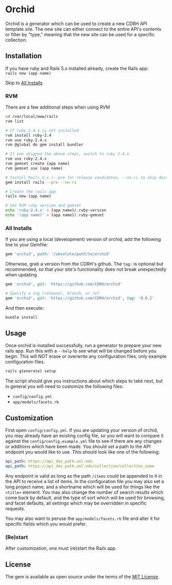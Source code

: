 # Orchid

Orchid is a generator which can be used to create a new CDRH API template site.  The new site can either connect to the entire API's contents or filter by "type," meaning that the new site can be used for a specific collection.

## Installation

If you have ruby and Rails 5.x installed already, create the Rails app:<br>
`rails new (app name)`

Skip to [All Installs](#all-installs)

### RVM
There are a few additional steps when using RVM
```bash
cd /var/local/www/rails
rvm list

# If ruby 2.4.x is not installed
rvm install ruby-2.4
rvm use ruby-2.4.x
rvm @global do gem install bundler

# If one skipped the above steps, switch to ruby 2.4.x
rvm use ruby-2.4.x
rvm gemset create (app name)
rvm gemset use (app name)

# Install Rails 5.x (--pre for release candidates, --no-ri to skip docs)
gem install rails --pre --no-ri

# Create the rails app
rails new (app name)

# Set RVM ruby version and gemset
echo 'ruby-2.4.x' > (app name)/.ruby-version
echo '(app name)' > (app name)/.ruby-gemset
```

### All Installs
If you are using a local (development) version of orchid, add the following line to your Gemfile:

```ruby
gem 'orchid', path: '/absolute/path/to/orchid'
```

Otherwise, grab a version from the CDRH's github.  The `tag:` is optional but recommended, so that your site's functionality does not break unexpectedly when updating

```ruby
gem 'orchid', git: 'https://github.com/CDRH/orchid'

# Specify a tag (release), branch, or ref
gem 'orchid', git: 'https://github.com/CDRH/orchid', tag: '0.0.2'
```

And then execute:
```bash
bundle install
```

## Usage

Once orchid is installed successfully, run a generator to prepare your new rails app. Run this with a `--help` to see what will be changed before you begin. This will NOT erase or overwrite any configuration files, only example configuration files.

```bash
rails g(enerate) setup
```

The script should give you instructions about which steps to take next, but in general you will need to customize the following files:

- `config/config.yml`
- `app/models/facets.rb`

## Customization

First open `config/config.yml`.  If you are updating your version of orchid, you may already have an existing config file, so you will want to compare it against the `config/config.example.yml` file to see if there are any changes or additions which have been made.  You should set a path to the API endpoint you would like to use.  This should look like one of the following:

```yaml
api_path: https://api_dev_path.unl.edu
api_path: https://api_dev_path.unl.edu/collection/collection_name
```

Any endpoint is valid as long as the path `/items` could be appended to it in the API to receive a list of items.  In the configuration file you may also set a long project name, and a shortname which will be used for things like the `<title>` element. You may also change the number of search results which come back by default, and the type of sort which will be used for browsing, and facet defaults, all settings which may be overridden in specific requests.

You may also want to peruse the `app/models/facets.rb` file and alter it for specific fields which you would prefer.

### (Re)start
After customization, one must (re)start the Rails app.

## License
The gem is available as open source under the terms of the [MIT License](http://opensource.org/licenses/MIT).
